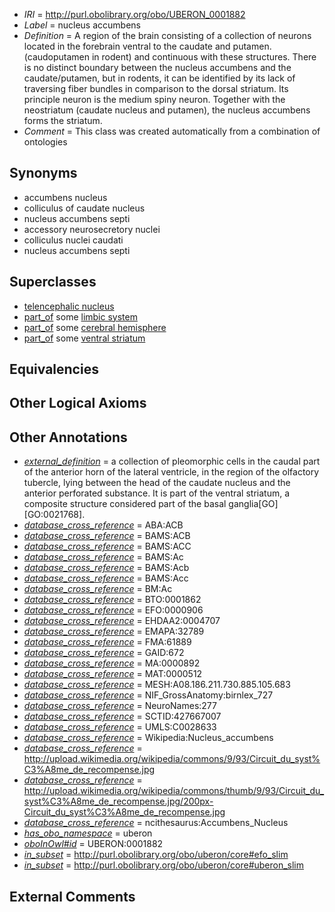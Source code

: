  * *IRI* = http://purl.obolibrary.org/obo/UBERON_0001882
 * *Label* = nucleus accumbens
 * *Definition* = A region of the brain consisting of a collection of neurons located in the forebrain ventral to the caudate and putamen. (caudoputamen in rodent) and continuous with these structures. There is no distinct boundary between the nucleus accumbens and the caudate/putamen, but in rodents, it can be identified by its lack of traversing fiber bundles in comparison to the dorsal striatum. Its principle neuron is the medium spiny neuron. Together with the neostriatum (caudate nucleus and putamen), the nucleus accumbens forms the striatum.
 * *Comment* = This class was created automatically from a combination of ontologies

## Synonyms

 * accumbens nucleus
 * colliculus of caudate nucleus
 * nucleus accumbens septi
 * accessory neurosecretory nuclei
 * colliculus nuclei caudati
 * nucleus accumbens septi

## Superclasses

 * [telencephalic nucleus](../../UBERON/63/UBERON_0009663.md)
 * [part_of](../../BFO/50/BFO_0000050.md) some [limbic system](../../UBERON/49/UBERON_0000349.md)
 * [part_of](../../BFO/50/BFO_0000050.md) some [cerebral hemisphere](../../UBERON/69/UBERON_0001869.md)
 * [part_of](../../BFO/50/BFO_0000050.md) some [ventral striatum](../../UBERON/03/UBERON_0005403.md)

## Equivalencies


## Other Logical Axioms


## Other Annotations

 * *[external_definition](../../UBPROP/01/UBPROP_0000001.md)* = a collection of pleomorphic cells in the caudal part of the anterior horn of the lateral ventricle, in the region of the olfactory tubercle, lying between the head of the caudate nucleus and the anterior perforated substance. It is part of the ventral striatum, a composite structure considered part of the basal ganglia[GO][GO:0021768].
 * *[database_cross_reference](../../ef/oboInOwl#hasDbXref.md)* = ABA:ACB
 * *[database_cross_reference](../../ef/oboInOwl#hasDbXref.md)* = BAMS:ACB
 * *[database_cross_reference](../../ef/oboInOwl#hasDbXref.md)* = BAMS:ACC
 * *[database_cross_reference](../../ef/oboInOwl#hasDbXref.md)* = BAMS:Ac
 * *[database_cross_reference](../../ef/oboInOwl#hasDbXref.md)* = BAMS:Acb
 * *[database_cross_reference](../../ef/oboInOwl#hasDbXref.md)* = BAMS:Acc
 * *[database_cross_reference](../../ef/oboInOwl#hasDbXref.md)* = BM:Ac
 * *[database_cross_reference](../../ef/oboInOwl#hasDbXref.md)* = BTO:0001862
 * *[database_cross_reference](../../ef/oboInOwl#hasDbXref.md)* = EFO:0000906
 * *[database_cross_reference](../../ef/oboInOwl#hasDbXref.md)* = EHDAA2:0004707
 * *[database_cross_reference](../../ef/oboInOwl#hasDbXref.md)* = EMAPA:32789
 * *[database_cross_reference](../../ef/oboInOwl#hasDbXref.md)* = FMA:61889
 * *[database_cross_reference](../../ef/oboInOwl#hasDbXref.md)* = GAID:672
 * *[database_cross_reference](../../ef/oboInOwl#hasDbXref.md)* = MA:0000892
 * *[database_cross_reference](../../ef/oboInOwl#hasDbXref.md)* = MAT:0000512
 * *[database_cross_reference](../../ef/oboInOwl#hasDbXref.md)* = MESH:A08.186.211.730.885.105.683
 * *[database_cross_reference](../../ef/oboInOwl#hasDbXref.md)* = NIF_GrossAnatomy:birnlex_727
 * *[database_cross_reference](../../ef/oboInOwl#hasDbXref.md)* = NeuroNames:277
 * *[database_cross_reference](../../ef/oboInOwl#hasDbXref.md)* = SCTID:427667007
 * *[database_cross_reference](../../ef/oboInOwl#hasDbXref.md)* = UMLS:C0028633
 * *[database_cross_reference](../../ef/oboInOwl#hasDbXref.md)* = Wikipedia:Nucleus_accumbens
 * *[database_cross_reference](../../ef/oboInOwl#hasDbXref.md)* = http://upload.wikimedia.org/wikipedia/commons/9/93/Circuit_du_syst%C3%A8me_de_recompense.jpg
 * *[database_cross_reference](../../ef/oboInOwl#hasDbXref.md)* = http://upload.wikimedia.org/wikipedia/commons/thumb/9/93/Circuit_du_syst%C3%A8me_de_recompense.jpg/200px-Circuit_du_syst%C3%A8me_de_recompense.jpg
 * *[database_cross_reference](../../ef/oboInOwl#hasDbXref.md)* = ncithesaurus:Accumbens_Nucleus
 * *[has_obo_namespace](../../ce/oboInOwl#hasOBONamespace.md)* = uberon
 * *[oboInOwl#id](../../id/oboInOwl#id.md)* = UBERON:0001882
 * *[in_subset](../../et/oboInOwl#inSubset.md)* = http://purl.obolibrary.org/obo/uberon/core#efo_slim
 * *[in_subset](../../et/oboInOwl#inSubset.md)* = http://purl.obolibrary.org/obo/uberon/core#uberon_slim

## External Comments

